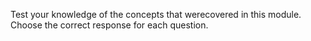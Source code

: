 Test your knowledge of the concepts that werecovered in this module. Choose the correct response for each question.